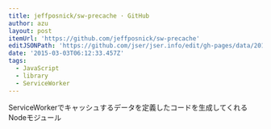 ```yaml
---
title: jeffposnick/sw-precache · GitHub
author: azu
layout: post
itemUrl: 'https://github.com/jeffposnick/sw-precache'
editJSONPath: 'https://github.com/jser/jser.info/edit/gh-pages/data/2015/03/index.json'
date: '2015-03-03T06:12:33.457Z'
tags:
  - JavaScript
  - library
  - ServiceWorker
---
```

ServiceWorkerでキャッシュするデータを定義したコードを生成してくれるNodeモジュール
